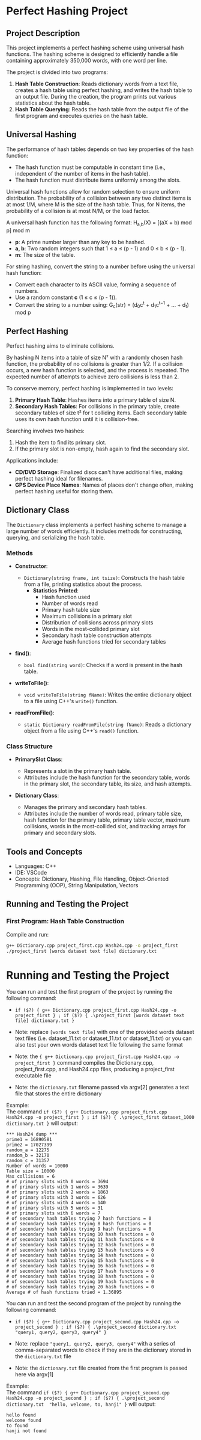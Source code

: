 # Perfect Hashing Project

## Project Description

This project implements a perfect hashing scheme using universal hash functions. The hashing scheme is designed to efficiently handle a file containing approximately 350,000 words, with one word per line.

The project is divided into two programs:
1. **Hash Table Construction**: Reads dictionary words from a text file, creates a hash table using perfect hashing, and writes the hash table to an output file. During the creation, the program prints out various statistics about the hash table.
2. **Hash Table Querying**: Reads the hash table from the output file of the first program and executes queries on the hash table.

## Universal Hashing

The performance of hash tables depends on two key properties of the hash function:
- The hash function must be computable in constant time (i.e., independent of the number of items in the hash table).
- The hash function must distribute items uniformly among the slots.

Universal hash functions allow for random selection to ensure uniform distribution. The probability of a collision between any two distinct items is at most 1/M, where M is the size of the hash table. Thus, for N items, the probability of a collision is at most N/M, or the load factor.

A universal hash function has the following format: H<sub>a,b</sub>(X) = [(aX + b) mod p] mod m
- **p**: A prime number larger than any key to be hashed.
- **a, b**: Two random integers such that 1 ≤ a ≤ (p - 1) and 0 ≤ b ≤ (p - 1).
- **m**: The size of the table.

For string hashing, convert the string to a number before using the universal hash function:
- Convert each character to its ASCII value, forming a sequence of numbers.
- Use a random constant **c** (1 ≤ c ≤ (p - 1)).
- Convert the string to a number using: G<sub>c</sub>(str) = (d<sub>0</sub>c<sup>t</sup> + d<sub>1</sub>c<sup>t−1</sup> + ... + d<sub>t</sub>) mod p

## Perfect Hashing

Perfect hashing aims to eliminate collisions.

By hashing N items into a table of size N² with a randomly chosen hash function, the probability of no collisions is greater than 1/2. If a collision occurs, a new hash function is selected, and the process is repeated. The expected number of attempts to achieve zero collisions is less than 2.

To conserve memory, perfect hashing is implemented in two levels:
1. **Primary Hash Table**: Hashes items into a primary table of size N.
2. **Secondary Hash Tables**: For collisions in the primary table, create secondary tables of size t² for t colliding items. Each secondary table uses its own hash function until it is collision-free.

Searching involves two hashes:
1. Hash the item to find its primary slot.
2. If the primary slot is non-empty, hash again to find the secondary slot.

Applications include:
- **CD/DVD Storage**: Finalized discs can't have additional files, making perfect hashing ideal for filenames.
- **GPS Device Place Names**: Names of places don't change often, making perfect hashing useful for storing them.

## Dictionary Class

The `Dictionary` class implements a perfect hashing scheme to manage a large number of words efficiently. It includes methods for constructing, querying, and serializing the hash table.

### Methods

- **Constructor**:
  - `Dictionary(string fname, int tsize)`: Constructs the hash table from a file, printing statistics about the process.
    - **Statistics Printed**:
      - Hash function used
      - Number of words read
      - Primary hash table size
      - Maximum collisions in a primary slot
      - Distribution of collisions across primary slots
      - Words in the most-collided primary slot
      - Secondary hash table construction attempts
      - Average hash functions tried for secondary tables

- **find()**:
  - `bool find(string word)`: Checks if a word is present in the hash table.

- **writeToFile()**:
  - `void writeToFile(string fName)`: Writes the entire dictionary object to a file using C++'s `write()` function.

- **readFromFile()**:
  - `static Dictionary readFromFile(string fName)`: Reads a dictionary object from a file using C++'s `read()` function.

### Class Structure

- **PrimarySlot Class**:
  - Represents a slot in the primary hash table.
  - Attributes include the hash function for the secondary table, words in the primary slot, the secondary table, its size, and hash attempts.

- **Dictionary Class**:
  - Manages the primary and secondary hash tables.
  - Attributes include the number of words read, primary table size, hash function for the primary table, primary table vector, maximum collisions, words in the most-collided slot, and tracking arrays for primary and secondary slots.

## Tools and Concepts
- Languages: C++
- IDE: VSCode
- Concepts: Dictionary, Hashing, File Handling, Object-Oriented Programming (OOP), String Manipulation, Vectors

## Running and Testing the Project

### First Program: Hash Table Construction

Compile and run:
```sh
g++ Dictionary.cpp project_first.cpp Hash24.cpp -o project_first
./project_first [words dataset text file] dictionary.txt
```

# Running and Testing the Project

You can run and test the first program of the project by running the following command:

- `if ($?) { g++ Dictionary.cpp project_first.cpp Hash24.cpp -o project_first } ; if ($?) { .\project_first [words dataset text file] dictionary.txt }`

- Note: replace `[words text file]` with one of the provided words dataset text files (i.e. dataset_11.txt or dataset_11.txt or dataset_11.txt)
        or you can also test your own words dataset text file following the same format

- Note: the `{ g++ Dictionary.cpp project_first.cpp Hash24.cpp -o project_first }` command compiles the Dictionary.cpp, project_first.cpp, and Hash24.cpp files,
        producing a project_first executable file

- Note: the `dictionary.txt` filename passed via argv[2] generates a text file that stores the entire dictionary

Example: <br />
The command `if ($?) { g++ Dictionary.cpp project_first.cpp Hash24.cpp -o project_first } ; if ($?) { .\project_first dataset_1000 dictionary.txt }` will output: <br />

`*** Hash24 dump ***` <br />
`prime1 = 16890581` <br />
`prime2 = 17027399` <br />
`random_a = 12275` <br />
`random_b = 32170` <br />
`random_c = 31357` <br />
`Number of words = 10000` <br />
`Table size = 10000` <br />
`Max collisions = 6` <br />
`# of primary slots with 0 words = 3694` <br />
`# of primary slots with 1 words = 3639` <br />
`# of primary slots with 2 words = 1863` <br />
`# of primary slots with 3 words = 626` <br />
`# of primary slots with 4 words = 140` <br />
`# of primary slots with 5 words = 31` <br />
`# of primary slots with 6 words = 7` <br />
`# of secondary hash tables trying 7 hash functions = 0` <br />
`# of secondary hash tables trying 8 hash functions = 0` <br />
`# of secondary hash tables trying 9 hash functions = 0` <br />
`# of secondary hash tables trying 10 hash functions = 0` <br />
`# of secondary hash tables trying 11 hash functions = 0` <br />
`# of secondary hash tables trying 12 hash functions = 0` <br />
`# of secondary hash tables trying 13 hash functions = 0` <br />
`# of secondary hash tables trying 14 hash functions = 0` <br />
`# of secondary hash tables trying 15 hash functions = 0` <br />
`# of secondary hash tables trying 16 hash functions = 0` <br />
`# of secondary hash tables trying 17 hash functions = 0` <br />
`# of secondary hash tables trying 18 hash functions = 0` <br />
`# of secondary hash tables trying 19 hash functions = 0` <br />
`# of secondary hash tables trying 20 hash functions = 0` <br />
`Average # of hash functions tried = 1.36895` <br />

You can run and test the second program of the project by running the following command:

- `if ($?) { g++ Dictionary.cpp project_second.cpp Hash24.cpp -o project_second } ; if ($?) { .\project_second dictionary.txt "query1, query2, query3, query4" }`

- Note: replace `"query1, query2, query3, query4"` with a series of comma-separated words to check if they are in the dictionary stored in the `dictionary.txt` file

- Note: the `dictionary.txt` file created from the first program is passed here via argv[1]

Example: <br />
The command `if ($?) { g++ Dictionary.cpp project_second.cpp Hash24.cpp -o project_second } ; if ($?) { .\project_second dictionary.txt  "hello, welcome, to, hanji" }` will output: <br />

`hello found` <br />
`welcome found` <br />
`to found` <br />
`hanji not found` <br />
